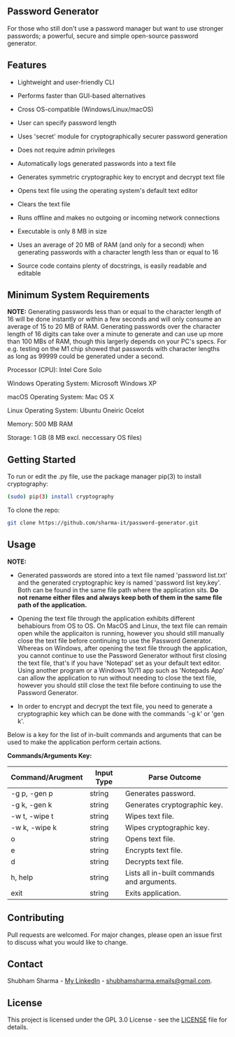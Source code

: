 ## Password Generator

For those who still don't use a password manager but want to use stronger passwords; a powerful, secure and simple open-source password generator.

## Features

- Lightweight and user-friendly CLI

- Performs faster than GUI-based alternatives

- Cross OS-compatible (Windows/Linux/macOS)

- User can specify password length

- Uses 'secret' module for cryptographically securer password generation

- Does not require admin privileges

- Automatically logs generated passwords into a text file

- Generates symmetric cryptographic key to encrypt and decrypt text file

- Opens text file using the operating system's default text editor

- Clears the text file

- Runs offline and makes no outgoing or incoming network connections

- Executable is only 8 MB in size

- Uses an average of 20 MB of RAM (and only for a second) when generating passwords with a character length less than or equal to 16

- Source code contains plenty of docstrings, is easily readable and editable

## Minimum System Requirements

**NOTE:** Generating passwords less than or equal to the character length of 16 will be done instantly or within a few seconds and will only consume an average of 15 to 20 MB of RAM. Generating passwords over the character length of 16 digits can take over a minute to generate and can use up more than 100 MBs of RAM, though this largerly depends on your PC's specs. For e.g. testing on the M1 chip showed that passwords with character lengths as long as 99999 could be generated under a second.

Processor (CPU): Intel Core Solo

Windows Operating System: Microsoft Windows XP

macOS Operating System: Mac OS X

Linux Operating System: Ubuntu Oneiric Ocelot

Memory: 500 MB RAM

Storage: 1 GB (8 MB excl. neccessary OS files)

## Getting Started

To run or edit the .py file, use the package manager pip(3) to install cryptography:
```sh
(sudo) pip(3) install cryptography
```
To clone the repo:
```sh
git clone https://github.com/sharma-it/password-generator.git
```

## Usage

**NOTE:**

- Generated passwords are stored into a text file named 'password list.txt' and the generated cryptographic key is named 'password list key.key'. Both can be found in the same file path where the application sits. **Do not rename either files and always keep both of them in the same file path of the application.**

- Opening the text file through the application exhibits different behabiours from OS to OS. On MacOS and Linux, the text file can remain open while the applicaiton is running, however you should still manually close the text file before continuing to use the Password Generator. Whereas on Windows, after opening the text file through the application, you cannot continue to use the Password Generator without first closing the text file, that's if you have 'Notepad' set as your default text editor. Using another program or a Windows 10/11 app such as 'Notepads App' can allow the application to run without needing to close the text file, however you should still close the text file before continuing to use the Password Generator.

- In order to encrypt and decrypt the text file, you need to generate a cryptographic key which can be done with the commands '-g k' or 'gen k'.

Below is a key for the list of in-built commands and arguments that can be used to make the application perform certain actions.

**Commands/Arguments Key:**

| Command/Arugment | Input Type | Parse Outcome |
| ----------------- | ---------- | ----------- |
| -g p, -gen p |	string | Generates password. |
| -g k, -gen k |	string | Generates cryptographic key. |
| -w t, -wipe t |	string | Wipes text file. |
| -w k, -wipe k |	string | Wipes cryptographic key. |
| o |	string | Opens text file. |
| e |	string | Encrypts text file. |
| d |	string | Decrypts text file. |
| h, help |	string | Lists all in-built commands and arguments. |
| exit |	string | Exits application. |

## Contributing

Pull requests are welcomed. For major changes, please open an issue first to discuss what you would like to change.

## Contact

Shubham Sharma - [My LinkedIn](https://www.linkedin.com/in/sharma-it/) - shubhamsharma.emails@gmail.com.

## License

This project is licensed under the GPL 3.0 License - see the [LICENSE](LICENCE) file for details.
